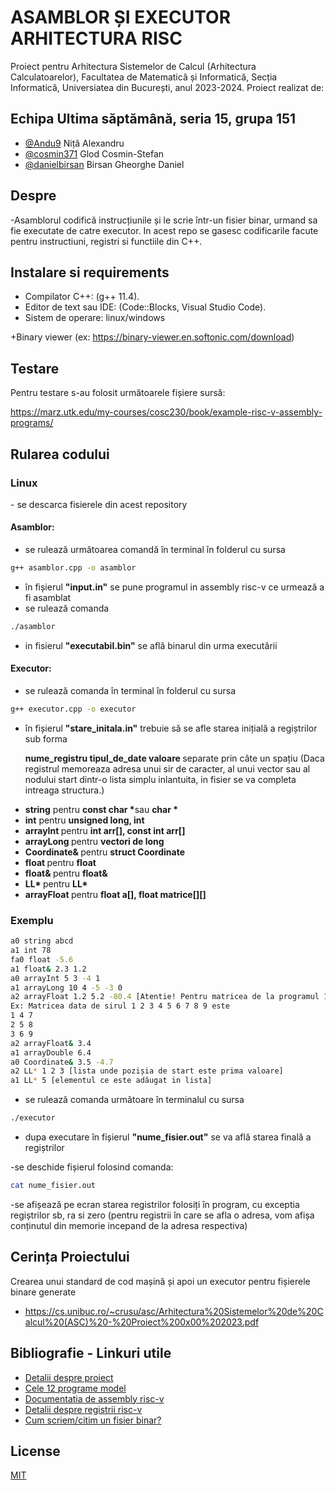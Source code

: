 
# ASAMBLOR ȘI EXECUTOR ARHITECTURA RISC
  Proiect pentru Arhitectura Sistemelor de Calcul (Arhitectura Calculatoarelor), Facultatea de Matematică și Informatică, Secția Informatică, Universiatea din București, anul 2023-2024.
  Proiect realizat de:



## Echipa Ultima săptămână, seria 15, grupa 151

- [@Andu9](https://github.com/Andu9) Niță Alexandru
- [@cosmin371](https://github.com/cosmin371) Glod Cosmin-Stefan
- [@danielbirsan](https://github.com/danielbirsan) Birsan Gheorghe Daniel

## Despre
-Asamblorul codifică instrucțiunile și le scrie într-un fisier binar, urmand sa fie executate de catre executor. In acest repo se gasesc codificarile facute pentru instructiuni, registri si functiile din C++.


##  Instalare si requirements

- Compilator C++: (g++ 11.4).
- Editor de text sau IDE: (Code::Blocks, Visual Studio Code).
- Sistem de operare: linux/windows

+Binary viewer (ex: https://binary-viewer.en.softonic.com/download)


## Testare

Pentru testare s-au folosit următoarele fișiere sursă:

https://marz.utk.edu/my-courses/cosc230/book/example-risc-v-assembly-programs/


## Rularea codului

<h3>Linux</h3>
- se descarca fisierele din acest repository
<h4>Asamblor:</h4> 

- se rulează următoarea comandă în terminal în folderul cu sursa
 ```bash
 g++ asamblor.cpp -o asamblor
 
 ```
- în fișierul <b>"input.in"</b> se pune programul in assembly risc-v ce urmează a fi asamblat
- se rulează comanda
 ```bash
./asamblor
 
 ```
- in fisierul <b> "executabil.bin"</b> se află binarul din urma executării


<h4>Executor: </h4>

- se rulează comanda în terminal în folderul cu sursa

 ```bash
g++ executor.cpp -o executor
 
 ```

- în fișierul <b>"stare_initala.in"</b> trebuie să se afle starea inițială a regiștrilor sub forma
  <p><b> nume_registru tipul_de_date valoare </b>  separate prin câte un spațiu (Daca registrul memoreaza adresa unui sir de caracter, al unui vector sau al nodului start dintr-o lista simplu inlantuita, in fisier se va completa intreaga structura.) </p>
- <b>string</b> pentru <b>const char *</b>sau <b>char *</b>
- <b>int</b> pentru <b>unsigned long, int </b>
- <b>arrayInt </b> pentru <b> int arr[], const int arr[] </b>
- <b>arrayLong </b> pentru <b>vectori de long</b>
- <b> Coordinate& </b> pentru <b>struct Coordinate </b>
- <b>float </b> pentru <b> float </b>
- <b>float& </b> pentru <b> float& </b>
- <b> LL* </b> pentru <b> LL* </b>
- <b>arrayFloat </b> pentru <b> float a[], float matrice[][] </b>

<h3>Exemplu</h3>

 ```bash
a0 string abcd
a1 int 78
fa0 float -5.6
a1 float& 2.3 1.2
a0 arrayInt 5 3 -4 1
a1 arrayLong 10 4 -5 -3 0
a2 arrayFloat 1.2 5.2 -80.4 [Atentie! Pentru matricea de la programul 12 (Vector x Matrix) se va folosi arrayFloat si urmeaza cele 9 numere din matrice completata pe coloana, nu pe linii!]
Ex: Matricea data de sirul 1 2 3 4 5 6 7 8 9 este
1 4 7
2 5 8
3 6 9
a2 arrayFloat& 3.4
a1 arrayDouble 6.4
a0 Coordinate& 3.5 -4.7
a2 LL* 1 2 3 [lista unde pozișia de start este prima valoare]
a1 LL* 5 [elementul ce este adăugat in lista]
 
 ```


- se rulează comanda următoare în terminalul cu sursa
 ```bash
./executor
 
 ```
- dupa executare în fișierul <b>"nume_fisier.out"</b> se va află starea finală a regiștrilor

-se deschide fișierul folosind comanda:
 ```bash
cat nume_fisier.out
 
 ```
-se afișează pe ecran starea registrilor folosiți în program, cu exceptia regiștrilor sb, ra si zero (pentru registrii în care se afla o adresa, vom afișa conținutul din memorie incepand de la adresa respectiva)


## Cerința Proiectului
 Crearea unui standard de cod mașină și apoi un executor pentru fișierele binare generate
- https://cs.unibuc.ro/~crusu/asc/Arhitectura%20Sistemelor%20de%20Calcul%20(ASC)%20-%20Proiect%200x00%202023.pdf

## Bibliografie - Linkuri utile
- [Detalii despre proiect](https://cs.unibuc.ro/~crusu/asc/Arhitectura%20Sistemelor%20de%20Calcul%20(ASC)%20-%20Proiect%200x00%202023.pdf)
- [Cele 12 programe model](https://marz.utk.edu/my-courses/cosc230/book/example-risc-v-assembly-programs/)
- [Documentatia de assembly risc-v](https://riscv.org/wp-content/uploads/2017/05/riscv-spec-v2.2.pdf)
- [Detalii despre registrii risc-v](https://en.wikichip.org/wiki/risc-v/registers)
- [Cum scriem/citim un fisier binar?](https://medium.com/@zekumoru/how-to-work-with-binary-files-in-c-520a852ee04a)


## License

[MIT](https://choosealicense.com/licenses/mit/)

